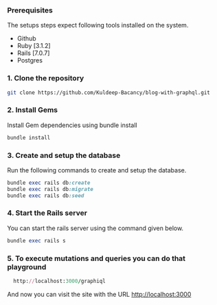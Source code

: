 ### Prerequisites

The setups steps expect following tools installed on the system.

- Github
- Ruby [3.1.2]
- Rails [7.0.7]
- Postgres

### 1. Clone the repository

```bash
git clone https://github.com/Kuldeep-Bacancy/blog-with-graphql.git
```

### 2. Install Gems

Install Gem dependencies using bundle install

```bash
bundle install
```

### 3. Create and setup the database

Run the following commands to create and setup the database.

```ruby
bundle exec rails db:create
bundle exec rails db:migrate
bundle exec rails db:seed
```

### 4. Start the Rails server

You can start the rails server using the command given below.

```ruby
bundle exec rails s
```

### 5. To execute mutations and queries you can do that playground

```ruby
  http://localhost:3000/graphiql
```

And now you can visit the site with the URL <http://localhost:3000>
